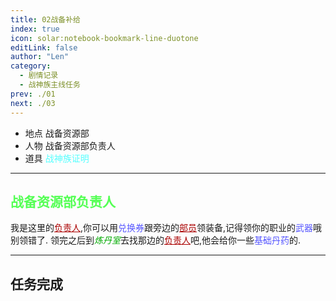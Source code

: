 ```yaml
---
title: 02战备补给
index: true
icon: solar:notebook-bookmark-line-duotone
editLink: false
author: "Len"
category:
  - 剧情记录
  - 战神族主线任务
prev: ./01
next: ./03
---
```


- 地点 战备资源部
- 人物 战备资源部负责人
- 道具 <span style="color: #55FFFF;">战神族证明</span>

------

## <span style="color:#55FF55;font-weight:bold;">战备资源部负责人</span>

我是这里的<span style="color: #AA0000;"><span style="text-decoration: underline;">负责人</span></span>,你可以用<span style="color: #5555FF;">兑换券</span>跟旁边的<span style="color: #AA0000;"><span style="text-decoration: underline;">部员</span></span>领装备,记得领你的职业的<span style="color: #5555FF;">武器</span>哦别领错了.
领完之后到<span style="color: #00AA00;"><span style="font-style: italic;">炼丹室</span></span>去找那边的<span style="color: #AA0000;"><span style="text-decoration: underline;">负责人</span></span>吧,他会给你一些<span style="color: #5555FF;">基础丹药</span>的.

------

## 任务完成

